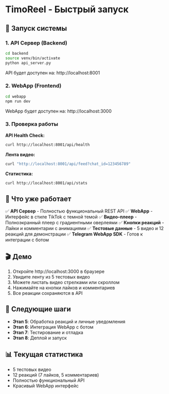 # TimoReel - Быстрый запуск

## 🚀 Запуск системы

### 1. API Сервер (Backend)
```bash
cd backend
source venv/bin/activate
python api_server.py
```
API будет доступен на: http://localhost:8001

### 2. WebApp (Frontend)
```bash
cd webapp
npm run dev
```
WebApp будет доступен на: http://localhost:3000

### 3. Проверка работы

**API Health Check:**
```bash
curl http://localhost:8001/api/health
```

**Лента видео:**
```bash
curl "http://localhost:8001/api/feed?chat_id=123456789"
```

**Статистика:**
```bash
curl http://localhost:8001/api/stats
```

## 📱 Что уже работает

✅ **API Сервер** - Полностью функциональный REST API
✅ **WebApp** - Интерфейс в стиле TikTok с темной темой
✅ **Видео-плеер** - Полноэкранный плеер с градиентными оверлеями
✅ **Кнопки реакций** - Лайки и комментарии с анимациями
✅ **Тестовые данные** - 5 видео и 12 реакций для демонстрации
✅ **Telegram WebApp SDK** - Готов к интеграции с ботом

## 🎬 Демо

1. Откройте http://localhost:3000 в браузере
2. Увидите ленту из 5 тестовых видео
3. Можете листать видео стрелками или скроллом
4. Нажимайте на кнопки лайков и комментариев
5. Все реакции сохраняются в API

## 🔧 Следующие шаги

- **Этап 5**: Обработка реакций и личные уведомления
- **Этап 6**: Интеграция WebApp с ботом
- **Этап 7**: Тестирование и отладка
- **Этап 8**: Деплой и запуск

## 📊 Текущая статистика

- 5 тестовых видео
- 12 реакций (7 лайков, 5 комментариев)
- Полностью функциональный API
- Красивый WebApp интерфейс 